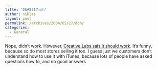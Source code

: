 ```yaml
---
title: 'D&#8217;oh'
author: niklas
layout: post
permalink: /archives/2004/05/27/doh/
categories:
  - General
---
```

Nope, didn&#8217;t work. However, <a href="http://www.nomadworld.com/support/faq/welcome.asp?subtype=&faqtype=1&cat=3006&id=3019&page=1" class="broken_link">Creative Labs sais it should work</a>. It&#8217;s funny, because so do most stores selling it too. I guess just we customers don&#8217;t understand how to use it with iTunes, because lots of people have asked questions how to, and no good answers